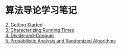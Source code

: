 # 算法导论学习笔记

[2. Getting Started](https://docs.qq.com/doc/DYWdlSExXeEZxUWZ3)<br/>
[3. Characterizing Running Times](https://docs.qq.com/doc/DYWxRVXdoVmFFbXlv)<br/>
[4. Divide-and-Conquer](https://docs.qq.com/doc/DYVFlblZWaGJtdHNa)<br/>
[5. Probabilistic Analysis and Randomized Algorithms](https://docs.qq.com/doc/DYXFRaXpkeGd5a0Vz)<br/>